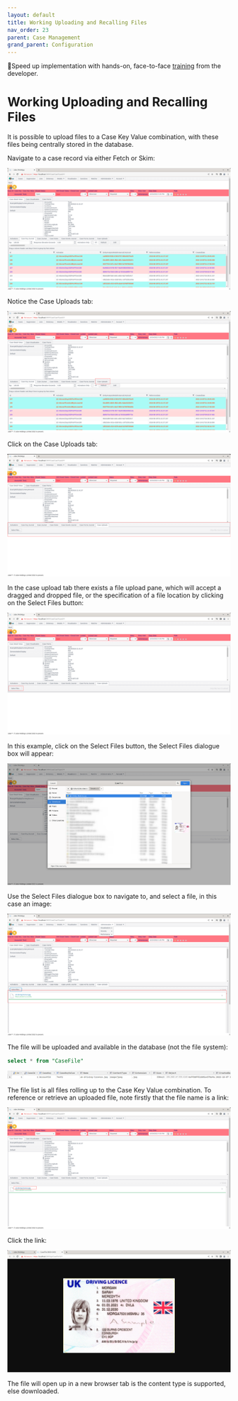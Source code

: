 ```yaml
---
layout: default
title: Working Uploading and Recalling Files
nav_order: 23
parent: Case Management
grand_parent: Configuration
---
```


🚀Speed up implementation with hands-on, face-to-face [training](https://www.jube.io/jube-training) from the developer.

# Working Uploading and Recalling Files
It is possible to upload files to a Case Key Value combination,  with these files being centrally stored in the database.

Navigate to a case record via either Fetch or Skim:

![Image](CaseReadyForFileUpload.png)

Notice the Case Uploads tab:

![Image](LocationOfCaseUploadsTab.png)

Click on the Case Uploads tab:

![Image](ExposedCaseUploadsTab.png)

In the case upload tab there exists a file upload pane,  which will accept a dragged and dropped file,  or the specification of a file location by clicking on the Select Files button:

![Image](LocationOfFileUploadButton.png)

In this example, click on the Select Files button, the Select Files dialogue box will appear:

![Image](FileUpload.png)

Use the Select Files dialogue box to navigate to, and select a file, in this case an image:

![Image](UploadedFile.png)

The file will be uploaded and available in the database (not the file system):

```sql
select * from "CaseFile"
```

![Image](FileInDatabase.png)

The file list is all files rolling up to the Case Key Value combination. To reference or retrieve an uploaded file,  note firstly that the file name is a link:

![Image](LinkToDownloadFile.png)

Click the link:

![Image](FIleOpenInNewTab.png)

The file will open up in a new browser tab is the content type is supported,  else downloaded.